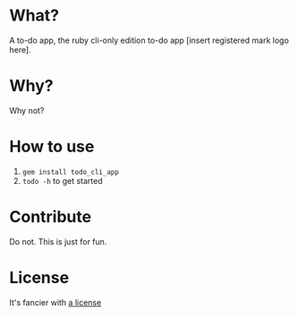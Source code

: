 # What?
A to-do app, the ruby cli-only edition to-do app [insert registered mark logo here].

# Why?
Why not?

# How to use

1. `gem install todo_cli_app`
2. `todo -h` to get started

# Contribute
Do not. This is just for fun.

# License
It's fancier with [a license](https://opensource.org/licenses/MIT)
